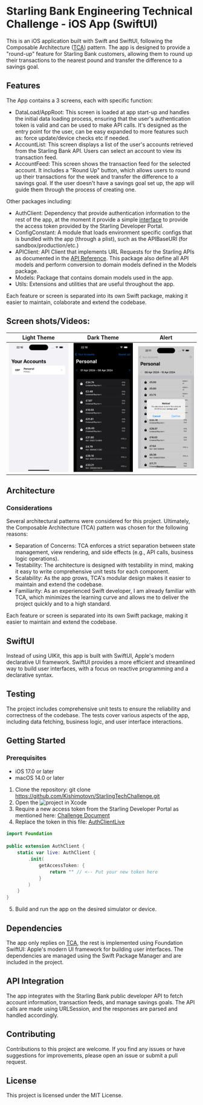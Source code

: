 # Starling Bank Engineering Technical Challenge - iOS App (SwiftUI)

This is an iOS application built with Swift and SwiftUI, following the Composable Architecture ([TCA](https://github.com/pointfreeco/swift-composable-architecture)) pattern. The app is designed to provide a "round-up" feature for Starling Bank customers, allowing them to round up their transactions to the nearest pound and transfer the difference to a savings goal.

## Features

The App contains a 3 screens, each with specific function:

- DataLoad/AppRoot: This screen is loaded at app start-up and handles the initial data loading process, ensuring that the user's authentication token is valid and can be used to make API calls. It's designed as the entry point for the user, can be easy expanded to more features such as: force update/device checks etc if needed.
- AccountList: This screen displays a list of the user's accounts retrieved from the Starling Bank API. Users can select an account to view its transaction feed.
- AccountFeed: This screen shows the transaction feed for the selected account. It includes a "Round Up" button, which allows users to round up their transactions for the week and transfer the difference to a savings goal. If the user doesn't have a savings goal set up, the app will guide them through the process of creating one.

Other packages including:

- AuthClient: Dependency that provide authentication information to the rest of the app, at the moment it provide a simple [interface](Sources/AuthClient/AuthClientLive.swift) to provide the access token provided by the Starling Developer Portal.
- ConfigConstant: A module that loads environment specific configs that is bundled with the app (through a plist), such as the APIBaseURl (for sandbox/production/etc.)
- APIClient: API Client that implements URL Requests for the Starling APIs as documented in the [API Reference](https://developer.starlingbank.com/docs#api-reference-1). This package also define all API models and perform conversion to domain models defined in the Models package.
- Models: Package that contains domain models used in the app.
- Utils: Extensions and utilities that are useful throughout the app.

Each feature or screen is separated into its own Swift package, making it easier to maintain, colaborate and extend the codebase.

## Screen shots/Videos:

| Light Theme                                                | Dark Theme                                              | Alert                      |
| ---------------------------------------------------------- | ------------------------------------------------------- | -------------------------- |
| [![light Theme](Assets/light.png)](Assets/light_small.mp4) | [![Dark Theme](Assets/dark.png)](Assets/dark_small.mp4) | ![alert](Assets/alert.png) |

## Architecture

### Considerations

Several architectural patterns were considered for this project.
Ultimately, the Composable Architecture (TCA) pattern was chosen for the following reasons:

- Separation of Concerns: TCA enforces a strict separation between state management, view rendering, and side effects (e.g., API calls, business logic operations).
- Testability: The architecture is designed with testability in mind, making it easy to write comprehensive unit tests for each component.
- Scalability: As the app grows, TCA's modular design makes it easier to maintain and extend the codebase.
- Familiarity: As an experienced Swift developer, I am already familiar with TCA, which minimizes the learning curve and allows me to deliver the project quickly and to a high standard.

Each feature or screen is separated into its own Swift package, making it easier to maintain and extend the codebase.

## SwiftUI

Instead of using UIKit, this app is built with SwiftUI, Apple's modern declarative UI framework. SwiftUI provides a more efficient and streamlined way to build user interfaces, with a focus on reactive programming and a declarative syntax.

## Testing

The project includes comprehensive unit tests to ensure the reliability and correctness of the codebase. The tests cover various aspects of the app, including data fetching, business logic, and user interface interactions.

## Getting Started

### Prerequisites

- iOS 17.0 or later
- macOS 14.0 or later

1. Clone the repository: git clone https://github.com/Kishimotovn/StarlingTechChallenge.git
2. Open the ![project](starling-ios/StarlingTechChallenge.xcodeproj) in Xcode
3. Require a new access token from the Starling Developer Portal as mentioned here: [Challenge Document](Assets/Starling_Bank_Engineering__Technical_Challenge.pdf)
4. Replace the token in this file: [AuthClientLive](Sources/AuthClient/AuthClientLive.swift)

```swift
import Foundation

public extension AuthClient {
    static var live: AuthClient {
        .init(
            getAccessToken: {
                return "" // <-- Put your new token here
            }
        )
    }
}

```

5. Build and run the app on the desired simulator or device.

## Dependencies

The app only replies on [TCA](https://github.com/pointfreeco/swift-composable-architecture), the rest is implemented using Foundation
SwiftUI: Apple's modern UI framework for building user interfaces.
The dependencies are managed using the Swift Package Manager and are included in the project.

## API Integration

The app integrates with the Starling Bank public developer API to fetch account information, transaction feeds, and manage savings goals. The API calls are made using URLSession, and the responses are parsed and handled accordingly.

## Contributing

Contributions to this project are welcome. If you find any issues or have suggestions for improvements, please open an issue or submit a pull request.

## License

This project is licensed under the MIT License.
